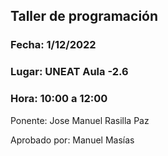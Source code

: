 ## Taller de programación
### Fecha: 1/12/2022
### Lugar: UNEAT Aula -2.6
### Hora: 10:00 a 12:00
Ponente: Jose Manuel Rasilla Paz

Aprobado por: Manuel Masías
